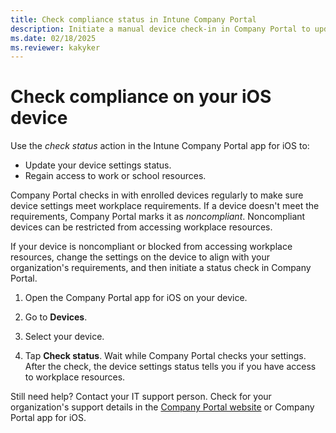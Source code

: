 ```yaml
---
title: Check compliance status in Intune Company Portal
description: Initiate a manual device check-in in Company Portal to update your device settings status and regain access to your work or school resources.
ms.date: 02/18/2025
ms.reviewer: kakyker
---
```


# Check compliance on your iOS device
Use the *check status* action in the Intune Company Portal app for iOS to:

* Update your device settings status.
* Regain access to work or school resources.

Company Portal checks in with enrolled devices regularly to make sure device settings meet workplace requirements. If a device doesn't meet the requirements, Company Portal marks it as *noncompliant*. Noncompliant devices can be restricted from accessing workplace resources.

If your device is noncompliant or blocked from accessing workplace resources, change the settings on the device to align with your organization's requirements, and then initiate a status check in Company Portal.

1. Open the Company Portal app for iOS on your device.

2. Go to **Devices**.

3. Select your device.

4. Tap **Check status**. Wait while Company Portal checks your settings. After the check, the device settings status tells you if you have access to workplace resources.

Still need help? Contact your IT support person. Check for your organization's support details in the [Company Portal website](https://go.microsoft.com/fwlink/?linkid=2010980) or Company Portal app for iOS.




